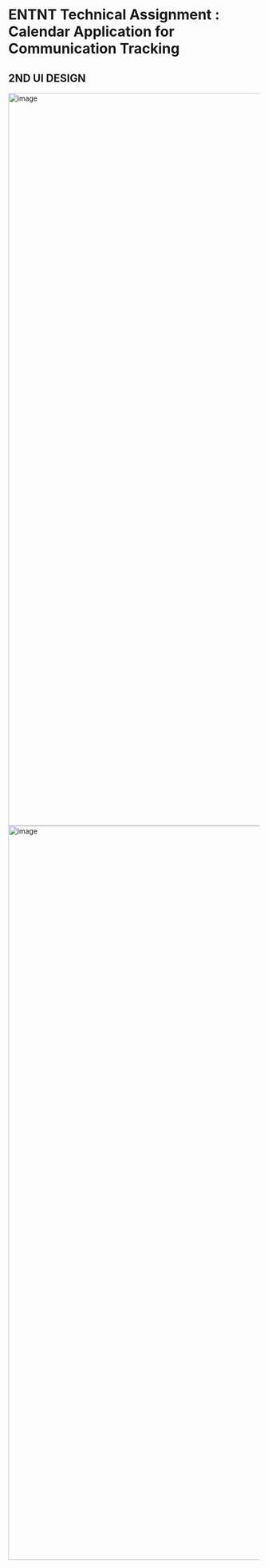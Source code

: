 #  ENTNT Technical Assignment : Calendar Application for Communication Tracking
## 2ND UI DESIGN
<img width="1467" alt="image" src="https://github.com/Bedturi-Aswini/New--Project.git" />
<img width="1470" alt="image" src="https://github.com/Bedturi Aswini-attachments/assets/659b3b75-56c1-47f5-9616-d9882fd10de4" />
